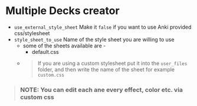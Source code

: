 # Multiple Decks creator

- `use_external_style_sheet` Make it `false` if you want to use Anki provided css/stylesheet
- `style_sheet_to_use` Name of the style sheet you are willing to use 
  - some of the sheets available are -
    - default.css
  - > If you are using a custom stylesheet put it into the `user_files` folder, and then write the name of the sheet for example `custom.css`

> ### NOTE: You can edit each ane every effect, color etc. via custom css